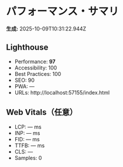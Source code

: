 # パフォーマンス・サマリ

**生成:** 2025-10-09T10:31:22.944Z

## Lighthouse
- Performance: **97**
- Accessibility: 100
- Best Practices: 100
- SEO: 90
- PWA: —
- URLs: http://localhost:57155/index.html

## Web Vitals（任意）
- LCP: — ms
- INP: — ms
- FID: — ms
- TTFB: — ms
- CLS: —
- Samples: 0
